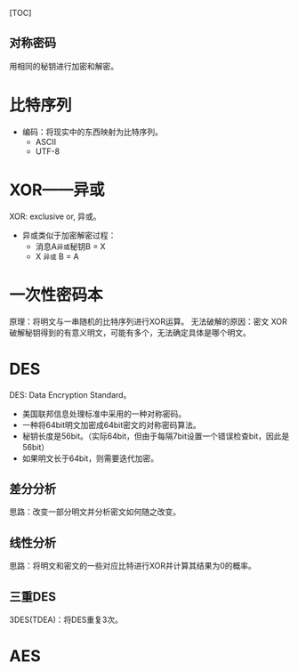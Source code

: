 [TOC]

对称密码
---
用相同的秘钥进行加密和解密。

# 比特序列
* 编码：将现实中的东西映射为比特序列。
  * ASCII
  * UTF-8

# XOR——异或
XOR: exclusive or, 异或。
* 异或类似于加密解密过程：
  * 消息A`异或`秘钥B = X
  * X `异或` B = A


# 一次性密码本
原理：将明文与一串随机的比特序列进行XOR运算。
无法破解的原因：密文 XOR 破解秘钥得到的有意义明文，可能有多个，无法确定具体是哪个明文。

# DES
DES: Data Encryption Standard。
* 美国联邦信息处理标准中采用的一种对称密码。
* 一种将64bit明文加密成64bit密文的对称密码算法。
* 秘钥长度是56bit。（实际64bit，但由于每隔7bit设置一个错误检查bit，因此是56bit）
* 如果明文长于64bit，则需要迭代加密。

## 差分分析
思路：改变一部分明文并分析密文如何随之改变。

## 线性分析
思路：将明文和密文的一些对应比特进行XOR并计算其结果为0的概率。

## 三重DES
3DES(TDEA)：将DES重复3次。

# AES